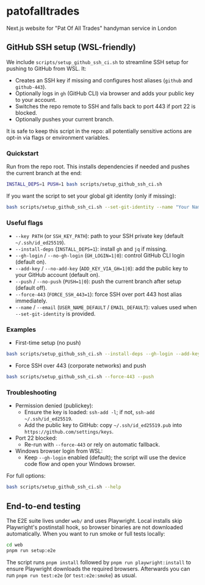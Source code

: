 # patofalltrades
 Next.js website for "Pat Of All Trades" handyman service in London

## GitHub SSH setup (WSL-friendly)

We include `scripts/setup_github_ssh_ci.sh` to streamline SSH setup for pushing to GitHub from WSL. It:
- Creates an SSH key if missing and configures host aliases (`github` and `github-443`).
- Optionally logs in `gh` (GitHub CLI) via browser and adds your public key to your account.
- Switches the repo remote to SSH and falls back to port 443 if port 22 is blocked.
- Optionally pushes your current branch.

It is safe to keep this script in the repo: all potentially sensitive actions are opt-in via flags or environment variables.

### Quickstart

Run from the repo root. This installs dependencies if needed and pushes the current branch at the end:
```bash
INSTALL_DEPS=1 PUSH=1 bash scripts/setup_github_ssh_ci.sh
```

If you want the script to set your global git identity (only if missing):
```bash
bash scripts/setup_github_ssh_ci.sh --set-git-identity --name "Your Name" --email you@example.com
```

### Useful flags
- `--key PATH` (or `SSH_KEY_PATH`): path to your SSH private key (default `~/.ssh/id_ed25519`).
- `--install-deps` (`INSTALL_DEPS=1`): install `gh` and `jq` if missing.
- `--gh-login` / `--no-gh-login` (`GH_LOGIN=1|0`): control GitHub CLI login (default on).
- `--add-key` / `--no-add-key` (`ADD_KEY_VIA_GH=1|0`): add the public key to your GitHub account (default on).
- `--push` / `--no-push` (`PUSH=1|0`): push the current branch after setup (default off).
- `--force-443` (`FORCE_SSH_443=1`): force SSH over port 443 host alias immediately.
- `--name` / `--email` (`USER_NAME_DEFAULT` / `EMAIL_DEFAULT`): values used when `--set-git-identity` is provided.

### Examples
- First-time setup (no push)
```bash
bash scripts/setup_github_ssh_ci.sh --install-deps --gh-login --add-key
```
- Force SSH over 443 (corporate networks) and push
```bash
bash scripts/setup_github_ssh_ci.sh --force-443 --push
```

### Troubleshooting
- Permission denied (publickey):
  - Ensure the key is loaded: `ssh-add -l`; if not, `ssh-add ~/.ssh/id_ed25519`.
  - Add the public key to GitHub: copy `~/.ssh/id_ed25519.pub` into `https://github.com/settings/keys`.
- Port 22 blocked:
  - Re-run with `--force-443` or rely on automatic fallback.
- Windows browser login from WSL:
  - Keep `--gh-login` enabled (default); the script will use the device code flow and open your Windows browser.

For full options:
```bash
bash scripts/setup_github_ssh_ci.sh --help
```

## End-to-end testing

The E2E suite lives under `web/` and uses Playwright. Local installs skip Playwright's postinstall hook, so browser binaries are not downloaded automatically. When you want to run smoke or full tests locally:

```bash
cd web
pnpm run setup:e2e
```

The script runs `pnpm install` followed by `pnpm run playwright:install` to ensure Playwright downloads the required browsers. Afterwards you can run `pnpm run test:e2e` (or `test:e2e:smoke`) as usual.
